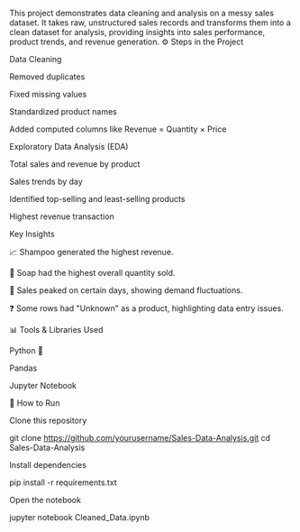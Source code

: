 This project demonstrates data cleaning and analysis on a messy sales dataset. It takes raw, unstructured sales records and transforms them into a clean dataset for analysis, providing insights into sales performance, product trends, and revenue generation.
⚙️ Steps in the Project

Data Cleaning

Removed duplicates

Fixed missing values

Standardized product names

Added computed columns like Revenue = Quantity × Price

Exploratory Data Analysis (EDA)

Total sales and revenue by product

Sales trends by day

Identified top-selling and least-selling products

Highest revenue transaction

Key Insights

📈 Shampoo generated the highest revenue.

🧼 Soap had the highest overall quantity sold.

📅 Sales peaked on certain days, showing demand fluctuations.

❓ Some rows had "Unknown" as a product, highlighting data entry issues.

📊 Tools & Libraries Used

Python 🐍

Pandas

Jupyter Notebook

🚀 How to Run

Clone this repository

git clone https://github.com/yourusername/Sales-Data-Analysis.git
cd Sales-Data-Analysis


Install dependencies

pip install -r requirements.txt


Open the notebook

jupyter notebook Cleaned_Data.ipynb
